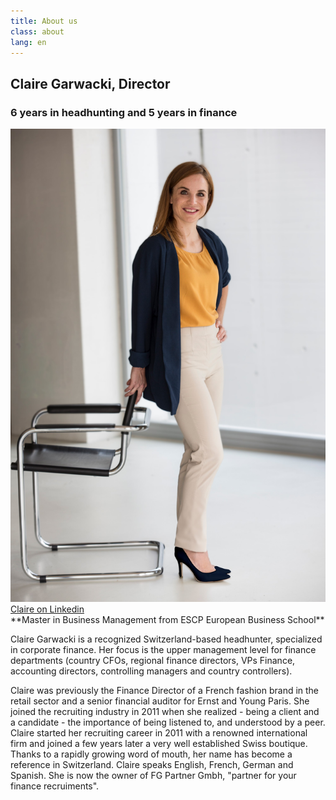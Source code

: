 ```yaml
---
title: About us
class: about
lang: en
---
```


## Claire Garwacki, Director
### 6 years in headhunting and 5 years in finance

<img src="/assets/img/small/standupclaire.jpg" class="portrait_about"/>

<a target="_blank" href="https://ch.linkedin.com/in/claire-garwacki-a9029125">
Claire on Linkedin</a><br>
**Master in Business Management from ESCP European Business School**

Claire Garwacki is a recognized Switzerland-based headhunter, specialized in
corporate finance.
Her focus is the upper management level for finance departments (country CFOs, 
regional finance directors, VPs Finance, accounting directors, controlling managers 
and country controllers).

Claire was previously the Finance Director of a French fashion brand in the
retail sector and a senior financial auditor for Ernst and Young Paris.
She joined the recruiting industry in 2011 when she realized - being a
client and a candidate - the importance of being listened to, and
understood by a peer. Claire started her recruiting career in 2011 with a
renowned international firm and joined a few years later a very well
established Swiss boutique. Thanks to a rapidly growing word of mouth,
her name has become a reference in Switzerland.
Claire speaks English, French, German and Spanish.
She is now the owner of FG Partner Gmbh, "partner for your finance recruiments".
